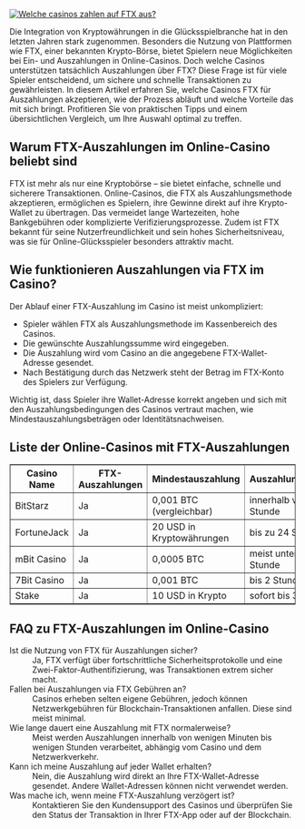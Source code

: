 [![Welche casinos zahlen auf FTX aus?](https://123-caf.pages.dev/gitsignup.png)](https://vrmoo.ru/Bt82HjjY)

<p>Die Integration von Kryptowährungen in die Glücksspielbranche hat in den letzten Jahren stark zugenommen. Besonders die Nutzung von Plattformen wie FTX, einer bekannten Krypto-Börse, bietet Spielern neue Möglichkeiten bei Ein- und Auszahlungen in Online-Casinos. Doch welche Casinos unterstützen tatsächlich Auszahlungen über FTX? Diese Frage ist für viele Spieler entscheidend, um sichere und schnelle Transaktionen zu gewährleisten. In diesem Artikel erfahren Sie, welche Casinos FTX für Auszahlungen akzeptieren, wie der Prozess abläuft und welche Vorteile das mit sich bringt. Profitieren Sie von praktischen Tipps und einem übersichtlichen Vergleich, um Ihre Auswahl optimal zu treffen.</p>  <h2>Warum FTX-Auszahlungen im Online-Casino beliebt sind</h2> <p>FTX ist mehr als nur eine Kryptobörse – sie bietet einfache, schnelle und sicherere Transaktionen. Online-Casinos, die FTX als Auszahlungsmethode akzeptieren, ermöglichen es Spielern, ihre Gewinne direkt auf ihre Krypto-Wallet zu übertragen. Das vermeidet lange Wartezeiten, hohe Bankgebühren oder komplizierte Verifizierungsprozesse. Zudem ist FTX bekannt für seine Nutzerfreundlichkeit und sein hohes Sicherheitsniveau, was sie für Online-Glücksspieler besonders attraktiv macht.</p>  <h2>Wie funktionieren Auszahlungen via FTX im Casino?</h2> <p>Der Ablauf einer FTX-Auszahlung im Casino ist meist unkompliziert:</p> <ul> <li>Spieler wählen FTX als Auszahlungsmethode im Kassenbereich des Casinos.</li> <li>Die gewünschte Auszahlungssumme wird eingegeben.</li> <li>Die Auszahlung wird vom Casino an die angegebene FTX-Wallet-Adresse gesendet.</li> <li>Nach Bestätigung durch das Netzwerk steht der Betrag im FTX-Konto des Spielers zur Verfügung.</li> </ul> <p>Wichtig ist, dass Spieler ihre Wallet-Adresse korrekt angeben und sich mit den Auszahlungsbedingungen des Casinos vertraut machen, wie Mindestauszahlungsbeträgen oder Identitätsnachweisen.</p>  <h2>Liste der Online-Casinos mit FTX-Auszahlungen</h2> <table border="1" cellpadding="8" cellspacing="0"> <thead> <tr> <th>Casino Name</th> <th>FTX-Auszahlungen</th> <th>Mindestauszahlung</th> <th>Auszahlungsdauer</th> </tr> </thead> <tbody> <tr> <td>BitStarz</td> <td>Ja</td> <td>0,001 BTC (vergleichbar)</td> <td>innerhalb von 1 Stunde</td> </tr> <tr> <td>FortuneJack</td> <td>Ja</td> <td>20 USD in Kryptowährungen</td> <td>bis zu 24 Stunden</td> </tr> <tr> <td>mBit Casino</td> <td>Ja</td> <td>0,0005 BTC</td> <td>meist unter 1 Stunde</td> </tr> <tr> <td>7Bit Casino</td> <td>Ja</td> <td>0,001 BTC</td> <td>bis 2 Stunden</td> </tr> <tr> <td>Stake</td> <td>Ja</td> <td>10 USD in Krypto</td> <td>sofort bis 30 min</td> </tr> </tbody> </table>  <h2>FAQ zu FTX-Auszahlungen im Online-Casino</h2> <dl> <dt>Ist die Nutzung von FTX für Auszahlungen sicher?</dt> <dd>Ja, FTX verfügt über fortschrittliche Sicherheitsprotokolle und eine Zwei-Faktor-Authentifizierung, was Transaktionen extrem sicher macht.</dd>  <dt>Fallen bei Auszahlungen via FTX Gebühren an?</dt> <dd>Casinos erheben selten eigene Gebühren, jedoch können Netzwerkgebühren für Blockchain-Transaktionen anfallen. Diese sind meist minimal.</dd>  <dt>Wie lange dauert eine Auszahlung mit FTX normalerweise?</dt> <dd>Meist werden Auszahlungen innerhalb von wenigen Minuten bis wenigen Stunden verarbeitet, abhängig vom Casino und dem Netzwerkverkehr.</dd>  <dt>Kann ich meine Auszahlung auf jeder Wallet erhalten?</dt> <dd>Nein, die Auszahlung wird direkt an Ihre FTX-Wallet-Adresse gesendet. Andere Wallet-Adressen können nicht verwendet werden.</dd>  <dt>Was mache ich, wenn meine FTX-Auszahlung verzögert ist?</dt> <dd>Kontaktieren Sie den Kundensupport des Casinos und überprüfen Sie den Status der Transaktion in Ihrer FTX-App oder auf der Blockchain.</dd> </dl>